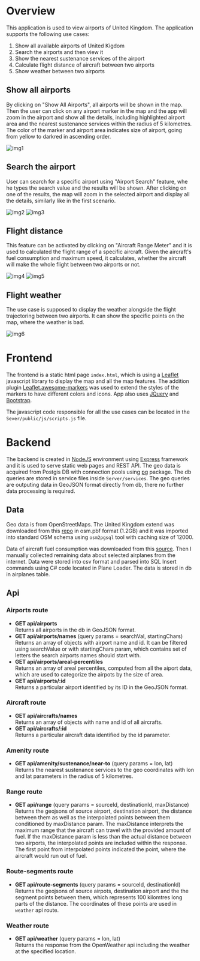 # Overview

This application is used to view airports of United Kingdom. The application supports the following use cases:

1. Show all available airports of United Kigdom
2. Search the airports and then view it
3. Show the nearest sustenance services of the airport
4. Calculate flight distance of aircraft between two airports
5. Show weather between two airports

## Show all airports
By clicking on "Show All Airports", all airports will be shown in the map. Then the user can click on any airport marker in the map and the app will zoom in the airport and show all the details, including  highlighted airport area and the nearest sustenance services within the radius of 5 kilometres. The color of the marker and airport area indicates size of airport, going from yellow to darkred in ascending order.

![img1](images/all_airports.PNG)

## Search the airport


User can search for a specific airport using "Airport Search" feature, whe he types the search value and the results will be shown. After clicking on one of the results, the map will zoom in the selected airport and display all the details, similarly like in the first scenario. 

![img2](images/airports_search.PNG)
![img3](images/airport_detail.PNG)

## Flight distance
This feature can be activated by clicking on "Aircraft Range Meter" and it is used to calculated the flight range of a specific aircraft. Given the aircraft's fuel consumption and maximum speed, it calculates, whether the aircraft will make the whole flight between two airports or not.

![img4](images/airport_range_modal.PNG)
![img5](images/airport_range_example.PNG)

## Flight weather
The use case is supposed to display the weather alongside the flight trajectoring between two airports. It can show the specific points on the map, where the weather is bad. 

![img6](images/weather.PNG)

# Frontend
The frontend is a static html page `index.html`, which is using a [Leaflet](https://leafletjs.com) javascript library to display the map and all the map features. The addition plugin [Leaflet.awesome-markers](https://github.com/lvoogdt/Leaflet.awesome-markers) was used to extend the styles of the markers to have different colors and icons. App also uses [JQuery](https://jquery.com) and [Bootstrap](https://getbootstrap.com/docs/4.3/getting-started/introduction/). 

The javascript code responsible for all the use cases can be located in the `Sever/public/js/scripts.js` file. 

# Backend
The backend is created in [NodeJS](https://nodejs.org/en/) environment using [Express](https://expressjs.com/) framework and it is used to serve static web pages and REST API. The geo data is acquired from Postgis DB with connection pools using [pg](https://www.npmjs.com/package/pg) package. The db queries are stored in service files inside `Server/services`. The geo queries are outputing data in GeoJSON format directly from db, there no further data processing is required.  

## Data
Geo data is from OpenStreetMaps. The United Kingdom extend was downloaded from this [repo](https://download.geofabrik.de/europe/great-britain.html) in osm.pbf format (1.2GB) and it was imported into standard OSM schema using `osm2pgsql` tool with caching size of 12000. 

Data of aircraft fuel consumption was downloaded from this [source](https://www.airliners.net/forum/viewtopic.php?t=1355819). Then I manually collected remaining data about selected airplanes from the internet. Data were stored into csv format and parsed into SQL Insert commands using C# code located in Plane Loader. The data is stored in db in airplanes table.

## Api

### Airports route
- **GET api/airports** <br>
Returns all airports in the db in GeoJSON format.
- **GET api/airports/names** (query params = searchVal, startingChars) <br>
Returns an array of objects with airport name and id. It can be filtered using searchValue or with startingChars param, which contains set of letters the search airports names should start with.
- **GET api/airports/areal-percentiles** <br>
Returns an array of areal percentiles, computed from all the aiport data, which are used to categorize the airpots by the size of area.
- **GET api/airports/:id** <br>
Returns a particular airport identified by its ID in the GeoJSON format.

### Aircraft route

- **GET api/aircrafts/names** <br>
Returns an array of objects with name and id of all aircrafts.
- **GET api/aircrafts/:id** <br>
Returns a particular aircraft data identified by the id parameter.

### Amenity route

- **GET api/amenity/sustenance/near-to** (query params = lon, lat)<br>
Returns the nearest sustenance services to the geo coordinates with lon and lat parameters in the radius of 5 kilometres.

### Range route

- **GET api/range** (query params = sourceId, destinationId, maxDistance)<br>
Returns the geojsons of source airport, destination airport, the distance between them as well as the interpolated points between them conditioned by maxDistance param. The maxDistance interprets the maximum range that the aircraft can travel with the provided amount of fuel. If the maxDistance param is less than the actual distance between two airports, the interpolated points are included within the response. The first point from interpolated points indicated the point, where the aircraft would run out of fuel.

### Route-segments route

- **GET api/route-segments** (query params = sourceId, destinationId) <br>
Returns the geojsons of source airpots, destination airport and the the segment points between them, which represents 100 kilomtres long parts of the distance. The coordinates of these points are used in `weather` api route. 

### Weather route

- **GET api/weather** (query params = lon, lat) <br>
Returns the response from the OpenWeather api including the weather at the specified location.